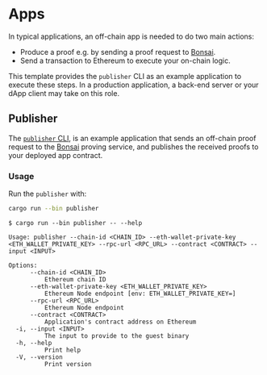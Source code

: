 # Apps

In typical applications, an off-chain app is needed to do two main actions:

* Produce a proof e.g. by sending a proof request to [Bonsai].
* Send a transaction to Ethereum to execute your on-chain logic.

This template provides the `publisher` CLI as an example application to execute these steps.
In a production application, a back-end server or your dApp client may take on this role.

## Publisher

The [`publisher` CLI][publisher], is an example application that sends an off-chain proof request to the [Bonsai] proving service, and publishes the received proofs to your deployed app contract.

### Usage

Run the `publisher` with:

```sh
cargo run --bin publisher
```

```text
$ cargo run --bin publisher -- --help

Usage: publisher --chain-id <CHAIN_ID> --eth-wallet-private-key <ETH_WALLET_PRIVATE_KEY> --rpc-url <RPC_URL> --contract <CONTRACT> --input <INPUT>

Options:
      --chain-id <CHAIN_ID>
          Ethereum chain ID
      --eth-wallet-private-key <ETH_WALLET_PRIVATE_KEY>
          Ethereum Node endpoint [env: ETH_WALLET_PRIVATE_KEY=]
      --rpc-url <RPC_URL>
          Ethereum Node endpoint
      --contract <CONTRACT>
          Application's contract address on Ethereum
  -i, --input <INPUT>
          The input to provide to the guest binary
  -h, --help
          Print help
  -V, --version
          Print version
```

[publisher]: ./src/bin/publisher.rs
[Bonsai]: https://dev.bonsai.xyz/
